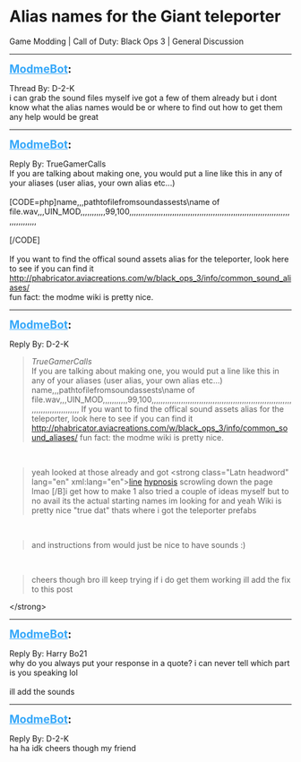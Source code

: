 # Alias names for the Giant teleporter
Game Modding | Call of Duty: Black Ops 3 | General Discussion

---
<strong style="font-size: 1.4em;"><span style="text-decoration: underline;text-decoration-color: #34a7f9;"><span style="color:#34a7f9;">ModmeBot</span></span>:</strong>

<p>Thread By: D-2-K<br />i can grab the sound files myself ive got a few of them already but i dont know what the alias names would be or where to find out how to get them<br />any help would be great</p>

---
<strong style="font-size: 1.4em;"><span style="text-decoration: underline;text-decoration-color: #34a7f9;"><span style="color:#34a7f9;">ModmeBot</span></span>:</strong>

<p>Reply By: TrueGamerCalls<br />If you are talking about making one, you would put a line like this in any of your aliases (user alias, your own alias etc...)<br /> <br />[CODE=php]name,,,pathtofilefromsoundassests\name of file.wav,,,UIN_MOD,,,,,,,,,,,99,100,,,,,,,,,,,,,,,,,,,,,,,,,,,,,,,,,,,,,,,,,,,,,,,,,,,,,,,,,,,,,,,,,,,,,,,,,,,,,,,,,,,<br /><br />[/CODE]<br /> <br />If you want to find the offical sound assets alias for the teleporter, look here to see if you can find it <br /><a href="http://phabricator.aviacreations.com/w/black_ops_3/info/common_sound_aliases/">http://phabricator.aviacreations.com/w/black_ops_3/info/common_sound_aliases/</a><br />fun fact: the modme wiki is pretty nice.</p>

---
<strong style="font-size: 1.4em;"><span style="text-decoration: underline;text-decoration-color: #34a7f9;"><span style="color:#34a7f9;">ModmeBot</span></span>:</strong>

<p>Reply By: D-2-K<br /><blockquote><em>TrueGamerCalls</em><br />If you are talking about making one, you would put a line like this in any of your aliases (user alias, your own alias etc...)   name,,,pathtofilefromsoundassests\name of file.wav,,,UIN_MOD,,,,,,,,,,,99,100,,,,,,,,,,,,,,,,,,,,,,,,,,,,,,,,,,,,,,,,,,,,,,,,,,,,,,,,,,,,,,,,,,,,,,,,,,,,,,,,,,,   If you want to find the offical sound assets alias for the teleporter, look here to see if you can find it  <a href="http://phabricator.aviacreations.com/w/black_ops_3/info/common_sound_aliases/">http://phabricator.aviacreations.com/w/black_ops_3/info/common_sound_aliases/</a> fun fact: the modme wiki is pretty nice.</blockquote><br /><blockquote>yeah looked at those already and got &lt;strong class=&quot;Latn headword&quot; lang=&quot;en&quot; xml:lang=&quot;en&quot;&gt;<a href="https://en.wiktionary.org/wiki/line#English">line</a> <a href="https://en.wiktionary.org/wiki/hypnosis#English">hypnosis</a> scrowling down the page lmao [/B]i get how to make 1 also tried a couple of ideas myself but to no avail its the actual starting names im looking for and yeah Wiki is pretty nice &quot;true dat&quot; thats where i got the teleporter prefabs</blockquote><br /><blockquote>and instructions from would just be nice to have sounds :) </blockquote><br /><blockquote>cheers though bro ill keep trying if i do get them working ill add the fix to this post </blockquote>&lt;/strong&gt;</p>

---
<strong style="font-size: 1.4em;"><span style="text-decoration: underline;text-decoration-color: #34a7f9;"><span style="color:#34a7f9;">ModmeBot</span></span>:</strong>

<p>Reply By: Harry Bo21<br />why do you always put your response in a quote? i can never tell which part is you speaking lol<br /> <br />ill add the sounds</p>

---
<strong style="font-size: 1.4em;"><span style="text-decoration: underline;text-decoration-color: #34a7f9;"><span style="color:#34a7f9;">ModmeBot</span></span>:</strong>

<p>Reply By: D-2-K<br />ha ha idk cheers though my friend</p>
